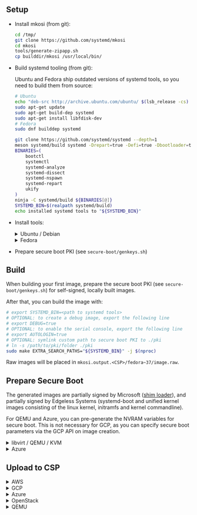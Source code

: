 ## Setup

- Install mkosi (from git):

    ```sh
    cd /tmp/
    git clone https://github.com/systemd/mkosi
    cd mkosi
    tools/generate-zipapp.sh
    cp builddir/mkosi /usr/local/bin/
    ```

- Build systemd tooling (from git):

    Ubuntu and Fedora ship outdated versions of systemd tools, so you need to build them from source:

    ```sh
    # Ubuntu
    echo "deb-src http://archive.ubuntu.com/ubuntu/ $(lsb_release -cs) main restricted universe multiverse" | sudo tee -a /etc/apt/sources.list
    sudo apt-get update
    sudo apt-get build-dep systemd
    sudo apt-get install libfdisk-dev
    # Fedora
    sudo dnf builddep systemd

    git clone https://github.com/systemd/systemd --depth=1
    meson systemd/build systemd -Drepart=true -Defi=true -Dbootloader=true
    BINARIES=(
        bootctl
        systemctl
        systemd-analyze
        systemd-dissect
        systemd-nspawn
        systemd-repart
        ukify
    )
    ninja -C systemd/build ${BINARIES[@]}
    SYSTEMD_BIN=$(realpath systemd/build)
    echo installed systemd tools to "${SYSTEMD_BIN}"
    ```

- Install tools:

    <details>
    <summary>Ubuntu / Debian</summary>

    ```sh
    sudo apt-get update
    sudo apt-get install --assume-yes --no-install-recommends \
        bubblewrap \
        coreutils \
        curl \
        dnf \
        e2fsprogs \
        efitools \
        jq \
        mtools \
        ovmf \
        python3-crc32c \
        python3-pefile \
        python3-pyelftools \
        python3-setuptools \
        qemu-system-x86 \
        qemu-utils \
        rpm \
        sbsigntool \
        squashfs-tools \
        systemd-container \
        util-linux \
        virt-manager
    ```

    </details>

    <details>
    <summary>Fedora</summary>

    ```sh
    sudo dnf install -y \
        bubblewrap \
        edk2-ovmf \
        systemd-container \
        qemu \
        e2fsprogs \
        squashfs-tools \
        efitools \
        sbsigntools \
        coreutils \
        curl \
        jq \
        util-linux \
        virt-manager
    ```

    </details>

- Prepare secure boot PKI (see `secure-boot/genkeys.sh`)

## Build

When building your first image, prepare the secure boot PKI (see `secure-boot/genkeys.sh`) for self-signed, locally built images.

After that, you can build the image with:

```sh
# export SYSTEMD_BIN=<path to systemd tools>
# OPTIONAL: to create a debug image, export the following line
# export DEBUG=true
# OPTIONAL: to enable the serial console, export the following line
# export AUTOLOGIN=true
# OPTIONAL: symlink custom path to secure boot PKI to ./pki
# ln -s /path/to/pki/folder ./pki
sudo make EXTRA_SEARCH_PATHS="${SYSTEMD_BIN}" -j $(nproc)
```

Raw images will be placed in `mkosi.output.<CSP>/fedora~37/image.raw`.

## Prepare Secure Boot

The generated images are partially signed by Microsoft ([shim loader](https://github.com/rhboot/shim)), and partially signed by Edgeless Systems (systemd-boot and unified kernel images consisting of the linux kernel, initramfs and kernel commandline).

For QEMU and Azure, you can pre-generate the NVRAM variables for secure boot. This is not necessary for GCP, as you can specify secure boot parameters via the GCP API on image creation.

<details>
<summary><a id="qemu-secure-boot">libvirt / QEMU / KVM</a></summary>

```sh
secure-boot/generate_nvram_vars.sh mkosi.output.qemu/fedora~37/image.raw
```

</details>

<details>
<summary><a id="azure-secure-boot">Azure</a></summary>

These steps only have to performed once for a fresh set of secure boot certificates.
VMGS blobs for testing and release images already exist.

First, create a disk without embedded MOK EFI variables.

```sh
# set these variables
export AZURE_SECURITY_TYPE=ConfidentialVM # or TrustedLaunch
export AZURE_RESOURCE_GROUP_NAME= # e.g. "constellation-images"

export AZURE_REGION=northeurope
export AZURE_REPLICATION_REGIONS=
export AZURE_DISK_NAME=constellation-$(date +%s)
export AZURE_SNAPSHOT_NAME=${AZURE_DISK_NAME}
export AZURE_RAW_IMAGE_PATH=${PWD}/mkosi.output.azure/fedora~37/image.raw
export AZURE_IMAGE_PATH=${PWD}/mkosi.output.azure/fedora~37/image.vhd
export AZURE_VMGS_FILENAME=${AZURE_SECURITY_TYPE}.vmgs
export AZURE_JSON_OUTPUT=${PWD}/mkosi.output.azure/fedora~37/image-upload.json
export BLOBS_DIR=${PWD}/blobs
upload/pack.sh azure "${AZURE_RAW_IMAGE_PATH}" "${AZURE_IMAGE_PATH}"
upload/upload_azure.sh --disk-name "${AZURE_DISK_NAME}-setup-secure-boot" ""
secure-boot/azure/launch.sh -n "${AZURE_DISK_NAME}-setup-secure-boot" -d --secure-boot true --disk-name "${AZURE_DISK_NAME}-setup-secure-boot"
```

Ignore the running launch script and connect to the serial console once available.
The console shows the message "Verification failed: (0x1A) Security Violation". You can import the MOK certificate via the UEFI shell:

Press OK, then ENTER, then "Enroll key from disk".
Select the following key: `/EFI/loader/keys/auto/db.cer`.
Press Continue, then choose "Yes" to the question "Enroll the key(s)?".
Choose reboot.

Extract the VMGS from the running VM (this includes the MOK EFI variables) and delete the VM:

```sh
secure-boot/azure/extract_vmgs.sh --name "${AZURE_DISK_NAME}-setup-secure-boot"
secure-boot/azure/delete.sh --name "${AZURE_DISK_NAME}-setup-secure-boot"
```

</details>

## Upload to CSP

<details>
<summary>AWS</summary>

- Install `aws` cli (see [here](https://docs.aws.amazon.com/cli/latest/userguide/getting-started-install.html))
- Login to AWS (see [here](https://docs.aws.amazon.com/cli/latest/userguide/getting-started-quickstart.html))
- Choose secure boot PKI public keys (one of `pki_dev`, `pki_test`, `pki_prod`)
    - `pki_dev` can be used for local image builds
    - `pki_test` is used by the CI for non-release images
    - `pki_prod` is used for release images

```sh
# set these variables
export AWS_IMAGE_NAME= # e.g. "constellation-v1.0.0"
export PKI=${PWD}/pki

export AWS_REGION=eu-central-1
export AWS_REPLICATION_REGIONS="us-east-2"
export AWS_BUCKET=constellation-images
export AWS_EFIVARS_PATH=${PWD}/mkosi.output.aws/fedora~37/efivars.bin
export AWS_IMAGE_PATH=${PWD}/mkosi.output.aws/fedora~37/image.raw
export AWS_IMAGE_FILENAME=image-$(date +%s).raw
export AWS_JSON_OUTPUT=${PWD}/mkosi.output.aws/fedora~37/image-upload.json
secure-boot/aws/create_uefivars.sh "${AWS_EFIVARS_PATH}"
upload/upload_aws.sh
```

</details>

<details>
<summary>GCP</summary>

- Install `gcloud` and `gsutil` (see [here](https://cloud.google.com/sdk/docs/install))
- Login to GCP (see [here](https://cloud.google.com/sdk/docs/authorizing))
- Choose secure boot PKI public keys (one of `pki_dev`, `pki_test`, `pki_prod`)
    - `pki_dev` can be used for local image builds
    - `pki_test` is used by the CI for non-release images
    - `pki_prod` is used for release images

```sh
# set these variables
export GCP_IMAGE_FAMILY= # e.g. "constellation"
export GCP_IMAGE_NAME= # e.g. "constellation-v1.0.0"
export PKI=${PWD}/pki

export GCP_PROJECT=constellation-images
export GCP_REGION=europe-west3
export GCP_BUCKET=constellation-images
export GCP_RAW_IMAGE_PATH=${PWD}/mkosi.output.gcp/fedora~37/image.raw
export GCP_IMAGE_FILENAME=$(date +%s).tar.gz
export GCP_IMAGE_PATH=${PWD}/mkosi.output.gcp/fedora~37/image.tar.gz
export GCP_JSON_OUTPUT=${PWD}/mkosi.output.gcp/fedora~37/image-upload.json
upload/pack.sh gcp ${GCP_RAW_IMAGE_PATH} ${GCP_IMAGE_PATH}
upload/upload_gcp.sh
```

</details>

<details>
<summary>Azure</summary>

Note:

> For testing purposes, it is a lot simpler to disable Secure Boot for the uploaded image!
> Disabling Secure Boot allows you to skip the VMGS creation steps above.

- Install `az` and `azcopy` (see [here](https://docs.microsoft.com/en-us/cli/azure/install-azure-cli))
- Login to Azure (see [here](https://docs.microsoft.com/en-us/cli/azure/authenticate-azure-cli))
- Optional (if Secure Boot should be enabled) [Prepare virtual machine guest state (VMGS) with customized NVRAM or use existing VMGS blob](#azure-secure-boot)

```sh
# set these variables
export AZURE_GALLERY_NAME= # e.g. "Constellation"
export AZURE_IMAGE_DEFINITION= # e.g. "constellation"
export AZURE_IMAGE_VERSION= # e.g. "1.0.0"
# Set this variable to a path if you want to use Secure Boot.
# Otherwise, set it to export AZURE_VMGS_PATH=
export AZURE_VMGS_PATH= # e.g. nothing OR "path/to/ConfidentialVM.vmgs"
# AZURE_SECURITY_TYPE can be one of
# - "ConfidentialVMSupported" (ConfidentialVM with secure boot disabled),
# - "ConfidentialVM" (ConfidentialVM with Secure Boot) or
# - TrustedLaunch" (Trusted Launch with or without Secure Boot)
export AZURE_SECURITY_TYPE=ConfidentialVMSupported

export AZURE_RESOURCE_GROUP_NAME=constellation-images
export AZURE_REGION=northeurope
export AZURE_REPLICATION_REGIONS="northeurope eastus westeurope westus"
export AZURE_IMAGE_OFFER=constellation
export AZURE_SKU=${AZURE_IMAGE_DEFINITION}
export AZURE_PUBLISHER=edgelesssys
export AZURE_DISK_NAME=constellation-$(date +%s)
export AZURE_RAW_IMAGE_PATH=${PWD}/mkosi.output.azure/fedora~37/image.raw
export AZURE_IMAGE_PATH=${PWD}/mkosi.output.azure/fedora~37/image.vhd
export AZURE_JSON_OUTPUT=${PWD}/mkosi.output.azure/fedora~37/image-upload.json
upload/pack.sh azure "${AZURE_RAW_IMAGE_PATH}" "${AZURE_IMAGE_PATH}"
upload/upload_azure.sh -g --disk-name "${AZURE_DISK_NAME}" "${AZURE_VMGS_PATH}"
```

</details>

<details>
<summary>OpenStack</summary>

Note:

> OpenStack is not one a global cloud provider, but rather a software that can be installed on-premises.
> This means we do not upload the image to a cloud provider, but to our CDN.

- Install `aws` cli (see [here](https://docs.aws.amazon.com/cli/latest/userguide/getting-started-install.html))
- Login to AWS (see [here](https://docs.aws.amazon.com/cli/latest/userguide/getting-started-quickstart.html))

```sh
# set these variables
export REF= # e.g. feat-xyz (branch name encoded with dashes)
export STREAM= # e.g. "nightly", "debug", "stable" (depends on the type of image and if it is a release)
export IMAGE_VERSION= # e.g. v2.1.0" or output of pseudo-version tool
export OPENSTACK_BUCKET=cdn-constellation-backend
export OPENSTACK_BASE_URL="https://cdn.confidential.cloud"
export OPENSTACK_IMAGE_PATH=${PWD}/mkosi.output.qemu/fedora~37/image.raw
export OPENSTACK_JSON_OUTPUT=${PWD}/mkosi.output.qemu/fedora~37/image-upload.json
upload/upload_openstack.sh
```

</details>

<details>
<summary>QEMU</summary>

- Install `aws` cli (see [here](https://docs.aws.amazon.com/cli/latest/userguide/getting-started-install.html))
- Login to AWS (see [here](https://docs.aws.amazon.com/cli/latest/userguide/getting-started-quickstart.html))

```sh
# set these variables
export REF= # e.g. feat-xyz (branch name encoded with dashes)
export STREAM= # e.g. "nightly", "debug", "stable" (depends on the type of image and if it is a release)
export IMAGE_VERSION= # e.g. v2.1.0" or output of pseudo-version tool
export QEMU_BUCKET=cdn-constellation-backend
export QEMU_BASE_URL="https://cdn.confidential.cloud"
export QEMU_IMAGE_PATH=${PWD}/mkosi.output.qemu/fedora~37/image.raw
export QEMU_JSON_OUTPUT=${PWD}/mkosi.output.qemu/fedora~37/image-upload.json
upload/upload_qemu.sh
```

</details>
